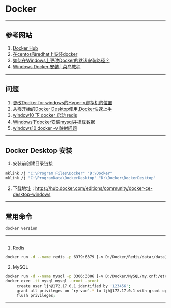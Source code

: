 # Docker

---
## 参考网站
1. [Docker Hub](https://hub.docker.com)
2. [在centos和redhat上安装docker](http://www.imooc.com/article/16448) 
3. [如何在Windows上更改Docker的默认安装路径？](https://www.zhihu.com/question/359332823/answer/923520420)
4. [Windows Docker 安装 | 菜鸟教程](https://www.runoob.com/docker/windows-docker-install.html)
---
## 问题
1. [更改Docker for windows的Hyper-v虚拟机的位置](https://blog.csdn.net/chuweisan2257/article/details/100906248)
2. [从零开始的Docker Desktop使用,Docker快速上手](https://xunmi.blog.csdn.net/article/details/108641842)
3. [window10 下 docker 启动 redis](https://blog.csdn.net/qq_34670974/article/details/94051251)
4. [Windows下docker安装mysql并挂载数据](https://blog.csdn.net/pall_scall/article/details/112154454)
5. [windows10 docker -v 映射问题](https://www.80shihua.com/archives/2589)
---
## Docker Desktop 安装
1. 安装前创建目录链接
```bash
mklink /j "C:\Program Files\Docker" "D:\Docker"
mklink /j "C:\ProgramData\DockerDesktop" "D:\Docker\DockerDesktop"
```
2. 下载地址：https://hub.docker.com/editions/community/docker-ce-desktop-windows
---
## 常用命令
```bash
docker version
```
---
## 
1. Redis
```bash
docker run -d --name redis -p 6379:6379 [-v D:/Docker/Redis/data:/data] redis [--requirepass "Password" redis-server --appendonly yes]
```
2. MySQL
```bash
docker run -d --name mysql -p 3306:3306 [-v D:/Docker/MySQL/my.cnf:/etc/mysql/my.cnf -v D:/Docker/MySQL/data:/var/lib/mysql] -e MYSQL_ROOT_PASSWORD=root mysql
docker exec -it mysql mysql -uroot -proot
     create user ljh@172.17.0.1 identified by '123456';                         创建用户
     grant all privileges on `ry-vue`.* to ljh@172.17.0.1 with grant option;    授权
     flush privileges;
```
--- 